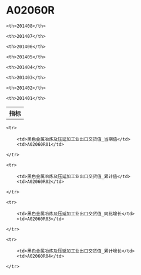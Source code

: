 A02060R
======


<table>

<tr>
    <th>指标</th>
    
    <th>201408</th>
    
    <th>201407</th>
    
    <th>201406</th>
    
    <th>201405</th>
    
    <th>201404</th>
    
    <th>201403</th>
    
    <th>201402</th>
    
    <th>201401</th>
    
</tr>



</table>

<table>
    
    <tr>

        <td>黑色金属冶炼及压延加工业出口交货值_当期值</td>
        <td>A02060R01</td>

    </tr>
    
    <tr>

        <td>黑色金属冶炼及压延加工业出口交货值_累计值</td>
        <td>A02060R02</td>

    </tr>
    
    <tr>

        <td>黑色金属冶炼及压延加工业出口交货值_同比增长</td>
        <td>A02060R03</td>

    </tr>
    
    <tr>

        <td>黑色金属冶炼及压延加工业出口交货值_累计增长</td>
        <td>A02060R04</td>

    </tr>
    
</table>
